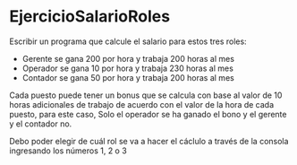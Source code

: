 # EjercicioSalarioRoles

Escribir un programa que calcule el salario para estos tres roles:  
  * Gerente se gana 200 por hora y trabaja 200 horas al mes  
  * Operador se gana 10 por hora y trabaja 230 horas al mes  
  * Contador se gana 50 por hora y trabaja 200 horas al mes

Cada puesto puede tener un bonus que se calcula con base al valor de 10 horas adicionales de trabajo de acuerdo con el valor de la hora de cada puesto, 
para este caso, Solo el operador se ha ganado el bono y el gerente y el contador no.

Debo poder elegir de cuál rol se va a hacer el cáclulo a través de la consola ingresando los números 1, 2 o 3


